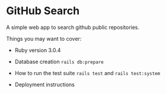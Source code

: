 # GitHub Search

A simple web app to search github public repositories.

Things you may want to cover:

* Ruby version
3.0.4

* Database creation
`rails db:prepare`

* How to run the test suite
`rails test` and `rails test:system`

* Deployment instructions

